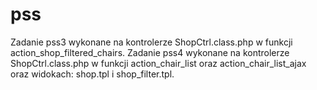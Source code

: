 # pss
Zadanie pss3 wykonane na kontrolerze ShopCtrl.class.php w funkcji action_shop_filtered_chairs.
Zadanie pss4 wykonane na kontrolerze ShopCtrl.class.php w funkcji action_chair_list oraz action_chair_list_ajax oraz widokach: shop.tpl i shop_filter.tpl.
